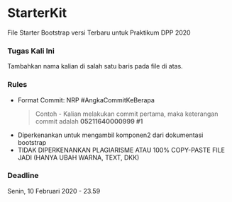 # StarterKit

File Starter Bootstrap versi Terbaru untuk Praktikum DPP 2020

### Tugas Kali Ini

Tambahkan nama kalian di salah satu baris pada file di atas. 

### Rules

* Format Commit: NRP #AngkaCommitKeBerapa
   > Contoh - Kalian melakukan commit pertama, maka keterangan commit adalah **05211640000999 #1**
* Diperkenankan untuk mengambil komponen2 dari dokumentasi bootstrap
* TIDAK DIPERKENANKAN PLAGIARISME ATAU 100% COPY-PASTE FILE JADI (HANYA UBAH WARNA, TEXT, DKK)

### Deadline

Senin, 10 Februari 2020 - 23.59 
